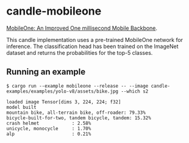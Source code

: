 # candle-mobileone

[MobileOne: An Improved One millisecond Mobile Backbone](https://huggingface.co/papers/2206.04040).

This candle implementation uses a pre-trained MobileOne network for inference. The
classification head has been trained on the ImageNet dataset and returns the
probabilities for the top-5 classes.

## Running an example

```
$ cargo run --example mobileone --release -- --image candle-examples/examples/yolo-v8/assets/bike.jpg --which s2

loaded image Tensor[dims 3, 224, 224; f32]
model built
mountain bike, all-terrain bike, off-roader: 79.33%
bicycle-built-for-two, tandem bicycle, tandem: 15.32%
crash helmet            : 2.58%
unicycle, monocycle     : 1.70%
alp                     : 0.21%

```
